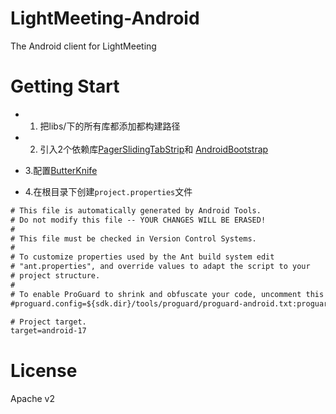 LightMeeting-Android
===

The Android client for LightMeeting


Getting Start
===

- 1. 把libs/下的所有库都添加都构建路径
- 2. 引入2个依赖库[PagerSlidingTabStrip](https://github.com/astuetz/PagerSlidingTabStrip)和 [AndroidBootstrap](https://github.com/AndroidBootstrap/android-bootstrap)
- 3.配置[ButterKnife](https://github.com/JakeWharton/butterknife)

- 4.在根目录下创建`project.properties`文件

```xml
# This file is automatically generated by Android Tools.
# Do not modify this file -- YOUR CHANGES WILL BE ERASED!
#
# This file must be checked in Version Control Systems.
#
# To customize properties used by the Ant build system edit
# "ant.properties", and override values to adapt the script to your
# project structure.
#
# To enable ProGuard to shrink and obfuscate your code, uncomment this (available properties: sdk.dir, user.home):
#proguard.config=${sdk.dir}/tools/proguard/proguard-android.txt:proguard-project.txt

# Project target.
target=android-17
```

License
===

Apache v2
